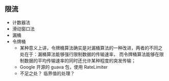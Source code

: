 

## 限流
* 计数器法
* 滑动窗口法
* 漏桶
* 令牌桶
    - 某种意义上讲，令牌桶算法确实是对漏桶算法的一种改进，两者的不同之处在于：漏桶算法能够强行限制数据的传输速率，
    而令牌桶算法能够在限制数据的平均传输速率的同时还允许某种程度的突发传输；
    - Google 开源的 guava 包，使用 RateLimiter
    - 不足之处？  临界值的处理？